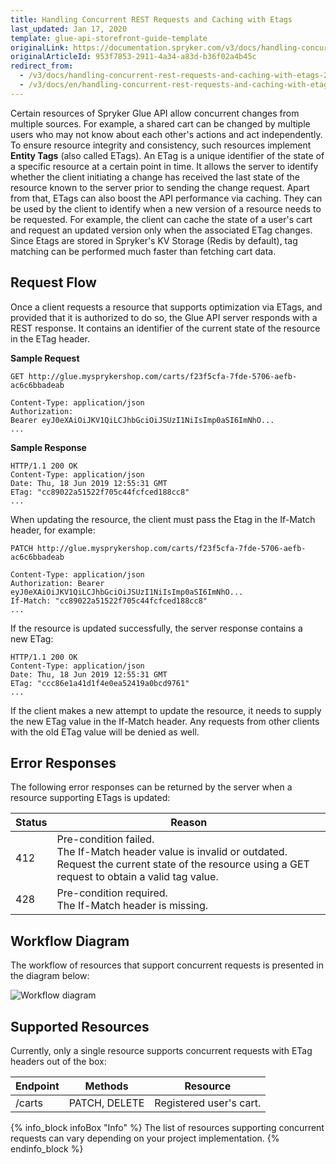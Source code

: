 ```yaml
---
title: Handling Concurrent REST Requests and Caching with Etags
last_updated: Jan 17, 2020
template: glue-api-storefront-guide-template
originalLink: https://documentation.spryker.com/v3/docs/handling-concurrent-rest-requests-and-caching-with-etags-201907
originalArticleId: 953f7853-2911-4a34-a83d-b36f02a4b45c
redirect_from:
  - /v3/docs/handling-concurrent-rest-requests-and-caching-with-etags-201907
  - /v3/docs/en/handling-concurrent-rest-requests-and-caching-with-etags-201907
---
```


Certain resources of Spryker Glue API allow concurrent changes from multiple sources. For example, a shared cart can be changed by multiple users who may not know about each other's actions and act independently. To ensure resource integrity and consistency, such resources implement **Entity Tags** (also called ETags). An ETag is a unique identifier of the state of a specific resource at a certain point in time. It allows the server to identify whether the client initiating a change has received the last state of the resource known to the server prior to sending the change request.
Apart from that, ETags can also boost the API performance via caching. They can be used by the client to identify when a new version of a resource needs to be requested. For example, the client can cache the state of a user's cart and request an updated version only when the associated ETag changes. Since Etags are stored in Spryker's KV Storage (Redis by default), tag matching can be performed much faster than fetching cart data.

## Request Flow
Once a client requests a resource that supports optimization via ETags, and provided that it is authorized to do so, the Glue API server responds with a REST response. It contains an identifier of the current state of the resource in the ETag header.

**Sample Request**

```
GET http://glue.mysprykershop.com/carts/f23f5cfa-7fde-5706-aefb-ac6c6bbadeab

Content-Type: application/json
Authorization: Bearer eyJ0eXAiOiJKV1QiLCJhbGciOiJSUzI1NiIsImp0aSI6ImNhO...
...
```

**Sample Response**

```
HTTP/1.1 200 OK
Content-Type: application/json
Date: Thu, 18 Jun 2019 12:55:31 GMT
ETag: "cc89022a51522f705c44fcfced188cc8"
...
```

When updating the resource, the client must pass the Etag in the If-Match header, for example:

```
PATCH http://glue.mysprykershop.com/carts/f23f5cfa-7fde-5706-aefb-ac6c6bbadeab

Content-Type: application/json
Authorization: Bearer eyJ0eXAiOiJKV1QiLCJhbGciOiJSUzI1NiIsImp0aSI6ImNhO...
If-Match: "cc89022a51522f705c44fcfced188cc8"
...
```

If the resource is updated successfully, the server response contains a new ETag:

```
HTTP/1.1 200 OK
Content-Type: application/json
Date: Thu, 18 Jun 2019 12:55:31 GMT
ETag: "ccc86e1a41d1f4e0ea52419a0bcd9761"
...
```

If the client makes a new attempt to update the resource, it needs to supply the new ETag value in the If-Match header. Any requests from other clients with the old ETag value will be denied as well.

## Error Responses
The following error responses can be returned by the server when a resource supporting ETags is updated:

| Status | Reason |
| --- | --- |
| 412 | Pre-condition failed.</br>The If-Match header value is invalid or outdated. </br>Request the current state of the resource using a GET request to obtain a valid tag value. |
| 428 | Pre-condition required.</br>The If-Match header is missing. |

## Workflow Diagram
The workflow of resources that support concurrent requests is presented in the diagram below:

![Workflow diagram](https://spryker.s3.eu-central-1.amazonaws.com/docs/Glue+API/Glue+API+Storefront+Guides/Handling+Concurrent+REST+Requests+and+Caching+with+Etags/entity-tag-process-flow.png)

## Supported Resources
Currently, only a single resource supports concurrent requests with ETag headers out of the box:

| Endpoint | Methods | Resource |
| --- | --- | --- |
| /carts | PATCH, DELETE | Registered user's cart. |

{% info_block infoBox "Info" %}
The list of resources supporting concurrent requests can vary depending on your project implementation.
{% endinfo_block %}

